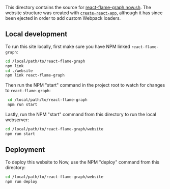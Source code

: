 This directory contains the source for [react-flame-graph.now.sh](https://react-flame-graph.now.sh).
The website structure was created with [`create-react-app`](https://github.com/facebook/create-react-app), although it has since been ejected in order to add custom Webpack loaders.

## Local development

To run this site locally, first make sure you have NPM linked `react-flame-graph`:

```sh
cd /local/path/to/react-flame-graph
npm link
cd ./website
npm link react-flame-graph
```

Then run the NPM "start" command in the project root to watch for changes to `react-flame-graph`:

```sh
 cd /local/path/to/react-flame-graph
 npm run start
```

Lastly, run the NPM "start" command from this directory to run the local webserver:

```sh
cd /local/path/to/react-flame-graph/website
npm run start
```

## Deployment

To deploy this website to Now, use the NPM "deploy" command from this directory:

```sh
cd /local/path/to/react-flame-graph/website
npm run deploy
```
